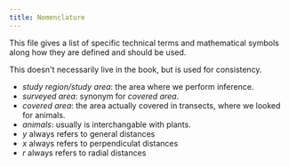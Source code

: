 ```yaml
---
title: Nomenclature
---
```


This file gives a list of specific technical terms and mathematical symbols along how they are defined and should be used.

This doesn't necessarily live in the book, but is used for consistency.

  * *study region/study area*: the area where we perform inference.
  * *surveyed area*: synonym for *covered area*.
  * *covered area*: the area actually covered in transects, where we looked for animals.
  * *animals*: usually is interchangable with plants.
  * $y$ always refers to general distances
  * $x$ always refers to perpendiculat distances
  * $r$ always refers to radial distances
